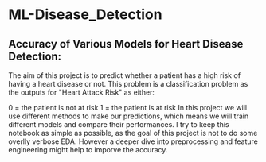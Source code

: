 # ML-Disease_Detection

## Accuracy of Various Models for Heart Disease Detection:
The aim of this project is to predict whether a patient has a high risk of having a heart disease or not. This problem is a classification problem as the outputs for "Heart Attack Risk" as either:

0 = the patient is not at risk
1 = the patient is at risk
In this project we will use different methods to make our predictions, which means we will train different models and compare their performances. I try to keep this notebook as simple as possible, as the goal of this project is not to do some overlly verbose EDA. However a deeper dive into preprocessing and feature engineering might help to imporve the accuracy.
